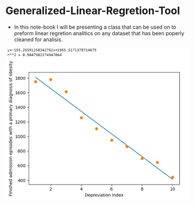 # Generalized-Linear-Regretion-Tool
  - In this note-book I will be presenting a class that can be used on to preform linear regretion analitics on any dataset that has been poperly cleaned for analisis.

![Linear_Rregression_pic](Pictures/Linear_Regression_pic.PNG)
